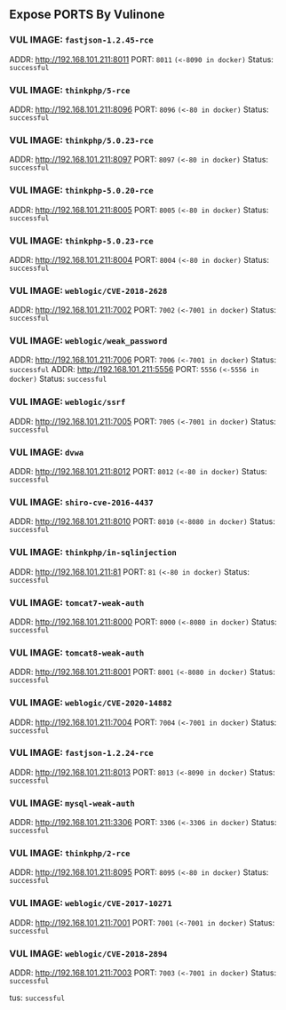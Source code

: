 ## Expose PORTS By Vulinone

### VUL IMAGE: `fastjson-1.2.45-rce`
ADDR: <a href="http://192.168.101.211:8011">http://192.168.101.211:8011</a>  PORT: `8011` `(<-8090 in docker)` Status: `successful`

### VUL IMAGE: `thinkphp/5-rce`
ADDR: <a href="http://192.168.101.211:8096">http://192.168.101.211:8096</a>  PORT: `8096` `(<-80 in docker)` Status: `successful`

### VUL IMAGE: `thinkphp/5.0.23-rce`
ADDR: <a href="http://192.168.101.211:8097">http://192.168.101.211:8097</a>  PORT: `8097` `(<-80 in docker)` Status: `successful`

### VUL IMAGE: `thinkphp-5.0.20-rce`
ADDR: <a href="http://192.168.101.211:8005">http://192.168.101.211:8005</a>  PORT: `8005` `(<-80 in docker)` Status: `successful`

### VUL IMAGE: `thinkphp-5.0.23-rce`
ADDR: <a href="http://192.168.101.211:8004">http://192.168.101.211:8004</a>  PORT: `8004` `(<-80 in docker)` Status: `successful`

### VUL IMAGE: `weblogic/CVE-2018-2628`
ADDR: <a href="http://192.168.101.211:7002">http://192.168.101.211:7002</a>  PORT: `7002` `(<-7001 in docker)` Status: `successful`

### VUL IMAGE: `weblogic/weak_password`
ADDR: <a href="http://192.168.101.211:7006">http://192.168.101.211:7006</a>  PORT: `7006` `(<-7001 in docker)` Status: `successful`
ADDR: <a href="http://192.168.101.211:5556">http://192.168.101.211:5556</a>  PORT: `5556` `(<-5556 in docker)` Status: `successful`

### VUL IMAGE: `weblogic/ssrf`
ADDR: <a href="http://192.168.101.211:7005">http://192.168.101.211:7005</a>  PORT: `7005` `(<-7001 in docker)` Status: `successful`

### VUL IMAGE: `dvwa`
ADDR: <a href="http://192.168.101.211:8012">http://192.168.101.211:8012</a>  PORT: `8012` `(<-80 in docker)` Status: `successful`

### VUL IMAGE: `shiro-cve-2016-4437`
ADDR: <a href="http://192.168.101.211:8010">http://192.168.101.211:8010</a>  PORT: `8010` `(<-8080 in docker)` Status: `successful`

### VUL IMAGE: `thinkphp/in-sqlinjection`
ADDR: <a href="http://192.168.101.211:81">http://192.168.101.211:81</a>  PORT: `81` `(<-80 in docker)` Status: `successful`

### VUL IMAGE: `tomcat7-weak-auth`
ADDR: <a href="http://192.168.101.211:8000">http://192.168.101.211:8000</a>  PORT: `8000` `(<-8080 in docker)` Status: `successful`

### VUL IMAGE: `tomcat8-weak-auth`
ADDR: <a href="http://192.168.101.211:8001">http://192.168.101.211:8001</a>  PORT: `8001` `(<-8080 in docker)` Status: `successful`

### VUL IMAGE: `weblogic/CVE-2020-14882`
ADDR: <a href="http://192.168.101.211:7004">http://192.168.101.211:7004</a>  PORT: `7004` `(<-7001 in docker)` Status: `successful`

### VUL IMAGE: `fastjson-1.2.24-rce`
ADDR: <a href="http://192.168.101.211:8013">http://192.168.101.211:8013</a>  PORT: `8013` `(<-8090 in docker)` Status: `successful`

### VUL IMAGE: `mysql-weak-auth`
ADDR: <a href="http://192.168.101.211:3306">http://192.168.101.211:3306</a>  PORT: `3306` `(<-3306 in docker)` Status: `successful`

### VUL IMAGE: `thinkphp/2-rce`
ADDR: <a href="http://192.168.101.211:8095">http://192.168.101.211:8095</a>  PORT: `8095` `(<-80 in docker)` Status: `successful`

### VUL IMAGE: `weblogic/CVE-2017-10271`
ADDR: <a href="http://192.168.101.211:7001">http://192.168.101.211:7001</a>  PORT: `7001` `(<-7001 in docker)` Status: `successful`

### VUL IMAGE: `weblogic/CVE-2018-2894`
ADDR: <a href="http://192.168.101.211:7003">http://192.168.101.211:7003</a>  PORT: `7003` `(<-7001 in docker)` Status: `successful`

tus: `successful`

